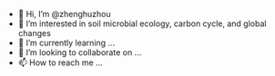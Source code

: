 - 👋 Hi, I’m @zhenghuzhou
- 👀 I’m interested in soil microbial ecology, carbon cycle, and global changes
- 🌱 I’m currently learning ...
- 💞️ I’m looking to collaborate on ...
- 📫 How to reach me ...

<!---
zhenghuzhou/zhenghuzhou is a ✨ special ✨ repository because its `README.md` (this file) appears on your GitHub profile.
You can click the Preview link to take a look at your changes.
--->
